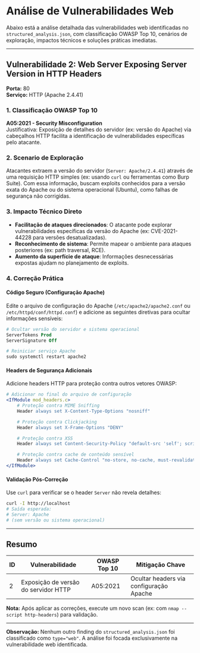 # Análise de Vulnerabilidades Web  

Abaixo está a análise detalhada das vulnerabilidades web identificadas no `structured_analysis.json`, com classificação OWASP Top 10, cenários de exploração, impactos técnicos e soluções práticas imediatas.  

---

## **Vulnerabilidade 2: Web Server Exposing Server Version in HTTP Headers**  
**Porta:** 80  
**Serviço:** HTTP (Apache 2.4.41)  

### **1. Classificação OWASP Top 10**  
**A05:2021 - Security Misconfiguration**  
Justificativa: Exposição de detalhes do servidor (ex: versão do Apache) via cabeçalhos HTTP facilita a identificação de vulnerabilidades específicas pelo atacante.  

### **2. Scenario de Exploração**  
Atacantes extraem a versão do servidor (`Server: Apache/2.4.41`) através de uma requisição HTTP simples (ex: usando `curl` ou ferramentas como Burp Suite). Com essa informação, buscam exploits conhecidos para a versão exata do Apache ou do sistema operacional (Ubuntu), como falhas de segurança não corrigidas.  

### **3. Impacto Técnico Direto**  
- **Facilitação de ataques direcionados**: O atacante pode explorar vulnerabilidades específicas da versão do Apache (ex: CVE-2021-44228 para versões desatualizadas).  
- **Reconhecimento de sistema**: Permite mapear o ambiente para ataques posteriores (ex: path traversal, RCE).  
- **Aumento da superfície de ataque**: Informações desnecessárias expostas ajudam no planejamento de exploits.  

### **4. Correção Prática**  

#### **Código Seguro (Configuração Apache)**  
Edite o arquivo de configuração do Apache (`/etc/apache2/apache2.conf` ou `/etc/httpd/conf/httpd.conf`) e adicione as seguintes diretivas para ocultar informações sensíveis:  

```apache
# Ocultar versão do servidor e sistema operacional  
ServerTokens Prod  
ServerSignature Off  

# Reiniciar serviço Apache  
sudo systemctl restart apache2  
```  

#### **Headers de Segurança Adicionais**  
Adicione headers HTTP para proteção contra outros vetores OWASP:  

```apache
# Adicionar no final do arquivo de configuração  
<IfModule mod_headers.c>  
    # Proteção contra MIME Sniffing  
    Header always set X-Content-Type-Options "nosniff"  

    # Proteção contra Clickjacking  
    Header always set X-Frame-Options "DENY"  

    # Proteção contra XSS  
    Header always set Content-Security-Policy "default-src 'self'; script-src 'self' 'unsafe-inline'"  

    # Proteção contra cache de conteúdo sensível  
    Header always set Cache-Control "no-store, no-cache, must-revalidate"  
</IfModule>  
```  

#### **Validação Pós-Correção**  
Use `curl` para verificar se o header `Server` não revela detalhes:  

```bash  
curl -I http://localhost  
# Saída esperada:  
# Server: Apache  
# (sem versão ou sistema operacional)  
```  

---

## **Resumo**  
| ID | Vulnerabilidade                          | OWASP Top 10       | Mitigação Chave                          |  
|----|------------------------------------------|-------------------|------------------------------------------|  
| 2  | Exposição de versão do servidor HTTP     | A05:2021          | Ocultar headers via configuração Apache |  

**Nota:** Após aplicar as correções, execute um novo scan (ex: com `nmap --script http-headers`) para validação.  

---  

**Observação:** Nenhum outro finding do `structured_analysis.json` foi classificado como `type="web"`. A análise foi focada exclusivamente na vulnerabilidade web identificada.